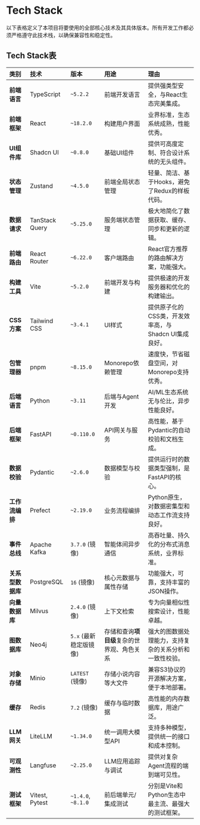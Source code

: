 # Tech Stack

以下表格定义了本项目将要使用的全部核心技术及其具体版本。所有开发工作都必须严格遵守此技术栈，以确保兼容性和稳定性。

## Tech Stack表

| 类别 | 技术 | 版本 | 用途 | 理由 |
| :--- | :--- | :--- | :--- | :--- |
| **前端语言** | TypeScript | `~5.2.2` | 前端开发语言 | 提供强类型安全，与React生态完美集成。 |
| **前端框架** | React | `~18.2.0` | 构建用户界面 | 业界标准，生态系统成熟，性能优秀。 |
| **UI组件库** | Shadcn UI | `~0.8.0` | 基础UI组件 | 提供可高度定制、符合设计系统的无头组件。 |
| **状态管理** | Zustand | `~4.5.0` | 前端全局状态管理 | 轻量、简洁、基于Hooks，避免了Redux的样板代码。 |
| **数据请求** | TanStack Query | `~5.25.0`| 服务端状态管理 | 极大地简化了数据获取、缓存、同步和更新的逻辑。 |
| **前端路由** | React Router | `~6.22.0` | 客户端路由 | React官方推荐的路由解决方案，功能强大。 |
| **构建工具** | Vite | `~5.2.0` | 前端开发与构建 | 提供极速的开发服务器和优化的构建输出。 |
| **CSS方案** | Tailwind CSS | `~3.4.1` | UI样式 | 提供原子化的CSS类，开发效率高，与Shadcn UI集成良好。 |
| **包管理器** | pnpm | `~8.15.0`| Monorepo依赖管理 | 速度快，节省磁盘空间，对Monorepo支持优秀。 |
| **后端语言** | Python | `~3.11` | 后端与Agent开发 | AI/ML生态系统无与伦比，异步性能良好。 |
| **后端框架** | FastAPI | `~0.110.0`| API网关与服务 | 高性能，基于Pydantic的自动校验和文档生成。 |
| **数据校验** | Pydantic | `~2.6.0` | 数据模型与校验 | 提供运行时的数据类型强制，是FastAPI的核心。 |
| **工作流编排** | Prefect | `~2.19.0`| 业务流程编排 | Python原生，对数据密集型和动态工作流支持良好。 |
| **事件总线** | Apache Kafka | `3.7.0` (镜像) | 智能体间异步通信 | 高吞吐量、持久化的分布式消息系统，业界标准。 |
| **关系型数据库**| PostgreSQL | `16` (镜像) | 核心元数据与属性存储 | 功能强大，可靠，支持丰富的JSON操作。 |
| **向量数据库** | Milvus | `2.4.0` (镜像) | 上下文检索 | 专为向量相似性搜索设计，性能卓越。 |
| **图数据库** | Neo4j | `5.x` (最新稳定版镜像) | 存储和查询**项目级**复杂的世界观、角色关系 | 强大的图数据处理能力，支持复杂的关系分析和一致性校验。 |
| **对象存储** | Minio | `LATEST` (镜像) | 存储小说内容等大文件 | 兼容S3协议的开源解决方案，便于本地部署。 |
| **缓存** | Redis | `7.2` (镜像) | 缓存与临时数据 | 高性能的内存数据库，用途广泛。 |
| **LLM网关** | LiteLLM | `~1.34.0`| 统一调用大模型API | 支持多种模型，提供统一的接口和成本控制。 |
| **可观测性** | Langfuse | `~2.25.0`| LLM应用追踪与调试 | 提供对复杂Agent流程的端到端可见性。 |
| **测试框架** | Vitest, Pytest | `~1.4.0`, `~8.1.0` | 前后端单元/集成测试 | 分别是Vite和Python生态中最主流、最强大的测试框架。 |
